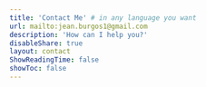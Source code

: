 ```yaml
---
title: 'Contact Me' # in any language you want
url: mailto:jean.burgos1@gmail.com
description: 'How can I help you?'
disableShare: true
layout: contact
ShowReadingTime: false
showToc: false
---
```

